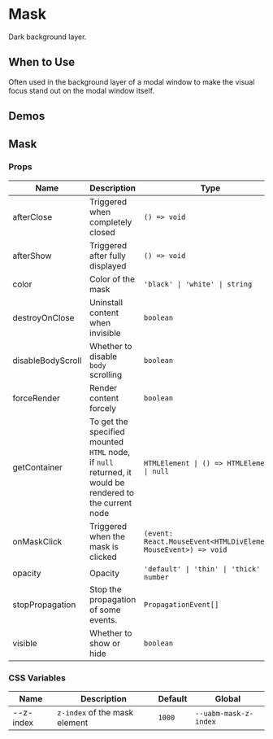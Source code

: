 # Mask

Dark background layer.

## When to Use

Often used in the background layer of a modal window to make the visual focus stand out on the modal window itself.

## Demos

<code src="./demos/demo1.tsx"></code>

## Mask

### Props

| Name | Description | Type | Default |
| --- | --- | --- | --- |
| afterClose | Triggered when completely closed | `() => void` | - |
| afterShow | Triggered after fully displayed | `() => void` | - |
| color | Color of the mask | `'black' \| 'white' \| string` | `'black'` |
| destroyOnClose | Uninstall content when invisible | `boolean` | `false` |
| disableBodyScroll | Whether to disable `body` scrolling | `boolean` | `true` |
| forceRender | Render content forcely | `boolean` | `false` |
| getContainer | To get the specified mounted `HTML` node, if `null` returned, it would be rendered to the current node | `HTMLElement \| () => HTMLElement \| null` | `null` |
| onMaskClick | Triggered when the mask is clicked | `(event: React.MouseEvent<HTMLDivElement, MouseEvent>) => void` | - |
| opacity | Opacity | `'default' \| 'thin' \| 'thick' \| number` | `'default'` |
| stopPropagation | Stop the propagation of some events. | `PropagationEvent[]` | `['click']` |
| visible | Whether to show or hide | `boolean` | `true` |

### CSS Variables

| Name      | Description                   | Default | Global                |
| --------- | ----------------------------- | ------- | --------------------- |
| --z-index | `z-index` of the mask element | `1000`  | `--uabm-mask-z-index` |
